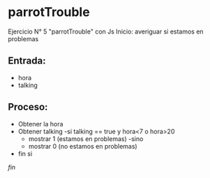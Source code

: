 # parrotTrouble
Ejercicio N° 5 "parrotTrouble" con Js
Inicio: averiguar si estamos en problemas

## Entrada:
- hora
- talking

## Proceso:
- Obtener la hora
- Obtener talking
-si talking == true  y hora<7 o hora>20
	- mostrar 1 (estamos en problemas)
-sino
 	- mostrar 0 (no estamos en problemas)
- fin si

*fin*


